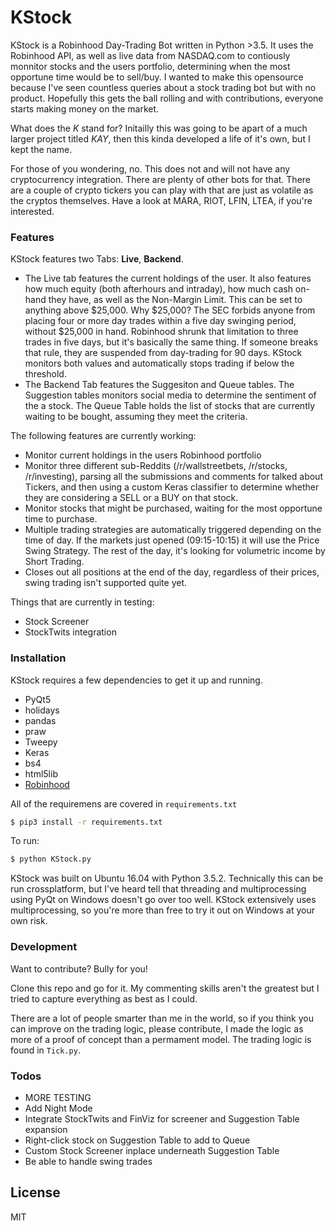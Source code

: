 # KStock


KStock is a Robinhood Day-Trading Bot written in Python >3.5. It uses the Robinhood API, as well as live data from NASDAQ.com to contiously monnitor stocks and the users portfolio, determining when the most opportune time would be to sell/buy. I wanted to make this opensource because I've seen countless queries about a stock trading bot but with no product. Hopefully this gets the ball rolling and with contributions, everyone starts making money on the market. 

What does the *K* stand for? Initailly this was going to be apart of a much larger project titled *KAY*, then this kinda developed a life of it's own, but I kept the name.

For those of you wondering, no. This does not and will not have any cryptocurrency integration. There are plenty of other bots for that. There are a couple of crypto tickers you can play with that are just as volatile as the cryptos themselves. Have a look at MARA, RIOT, LFIN, LTEA, if you're interested. 

### Features

KStock features two Tabs: **Live**, **Backend**. 
* The Live tab features the current holdings of the user. It also features how much equity (both afterhours and intraday), how much cash on-hand they have, as well as the Non-Margin Limit. This can be set to anything above $25,000. Why $25,000? The SEC forbids anyone from placing four or more day trades within a five day swinging period, without $25,000 in hand. Robinhood shrunk that limitation to three trades in five days, but it's basically the same thing. If someone breaks that rule, they are suspended from day-trading for 90 days. KStock monitors both values and automatically stops trading if below the threshold. 
* The Backend Tab features the Suggesiton and Queue tables. The Suggestion tables monitors social media to determine the sentiment of the a stock. The Queue Table holds the list of stocks that are currently waiting to be bought, assuming they meet the criteria. 

The following features are currently working:

* Monitor current holdings in the users Robinhood portfolio
* Monitor three different sub-Reddits (/r/wallstreetbets, /r/stocks, /r/investing), parsing all the submissions and comments for talked about Tickers, and then using a custom Keras classifier to determine whether they are considering a SELL or a BUY on that stock.
* Monitor stocks that might be purchased, waiting for the most opportune time to purchase.
* Multiple trading strategies are automatically triggered depending on the time of day. If the markets just opened (09:15-10:15) it will use the Price Swing Strategy. The rest of the day, it's looking for volumetric income by Short Trading.
* Closes out all positions at the end of the day, regardless of their prices, swing trading isn't supported quite yet.

Things that are currently in testing:
* Stock Screener
* StockTwits integration

### Installation

KStock requires a few dependencies to get it up and running.
* PyQt5
* holidays
* pandas
* praw
* Tweepy
* Keras
* bs4
* html5lib
* [Robinhood](https://github.com/Jamonek/Robinhood)

All of the requiremens are covered in `requirements.txt`

```sh
$ pip3 install -r requirements.txt
```

To run:
```sh
$ python KStock.py
```

KStock was built on Ubuntu 16.04 with Python 3.5.2. 
Technically this can be run crossplatform, but I've heard tell that threading and multiprocessing using PyQt on Windows doesn't go over too well. KStock extensively uses multiprocessing, so you're more than free to try it out on Windows at your own risk.


### Development

Want to contribute? Bully for you!

Clone this repo and go for it. My commenting skills aren't the greatest but I tried to capture everything as best as I could.

There are a lot of people smarter than me in the world, so if you think you can improve on the trading logic, please contribute, I made the logic as more of a proof of concept than a permament model. The trading logic is found in `Tick.py`. 

### Todos

 - MORE TESTING
 - Add Night Mode
 - Integrate StockTwits and FinViz for screener and Suggestion Table expansion
 - Right-click stock on Suggestion Table to add to Queue
 - Custom Stock Screener inplace underneath Suggestion Table
 - Be able to handle swing trades

License
----

MIT


